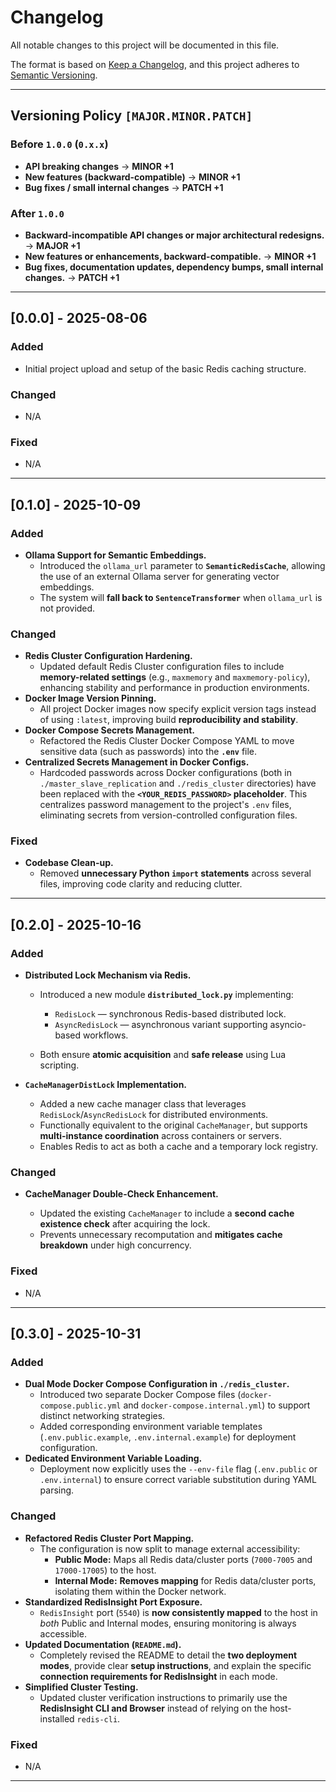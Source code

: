 # Changelog

All notable changes to this project will be documented in this file.

The format is based on [Keep a Changelog](https://keepachangelog.com/), and this project adheres to [Semantic Versioning](https://semver.org/).

---

## Versioning Policy `[MAJOR.MINOR.PATCH]`

### Before `1.0.0` (`0.x.x`)
- **API breaking changes** → **MINOR +1**  
- **New features (backward-compatible)** → **MINOR +1**  
- **Bug fixes / small internal changes** → **PATCH +1**

### After `1.0.0`
- **Backward-incompatible API changes or major architectural redesigns.** → **MAJOR +1**
- **New features or enhancements, backward-compatible.** → **MINOR +1**   
- **Bug fixes, documentation updates, dependency bumps, small internal changes.** → **PATCH +1**

---

## [0.0.0] - 2025-08-06

### Added
- Initial project upload and setup of the basic Redis caching structure.

### Changed
- N/A

### Fixed
- N/A

---

## [0.1.0] - 2025-10-09

### Added
- **Ollama Support for Semantic Embeddings.**
  - Introduced the `ollama_url` parameter to **`SemanticRedisCache`**, allowing the use of an external Ollama server for generating vector embeddings.
  - The system will **fall back to `SentenceTransformer`** when `ollama_url` is not provided.

### Changed
- **Redis Cluster Configuration Hardening.**
  - Updated default Redis Cluster configuration files to include **memory-related settings** (e.g., `maxmemory` and `maxmemory-policy`), enhancing stability and performance in production environments.
- **Docker Image Version Pinning.**
  - All project Docker images now specify explicit version tags instead of using `:latest`, improving build **reproducibility and stability**.
- **Docker Compose Secrets Management.**
  - Refactored the Redis Cluster Docker Compose YAML to move sensitive data (such as passwords) into the **`.env`** file.
- **Centralized Secrets Management in Docker Configs.**
  - Hardcoded passwords across Docker configurations (both in `./master_slave_replication` and `./redis_cluster` directories) have been replaced with the **`<YOUR_REDIS_PASSWORD>` placeholder**. This centralizes password management to the project's `.env` files, eliminating secrets from version-controlled configuration files.

### Fixed
- **Codebase Clean-up.**
  - Removed **unnecessary Python `import` statements** across several files, improving code clarity and reducing clutter.

---

## [0.2.0] - 2025-10-16

### Added

* **Distributed Lock Mechanism via Redis.**

  * Introduced a new module **`distributed_lock.py`** implementing:

    * `RedisLock` — synchronous Redis-based distributed lock.
    * `AsyncRedisLock` — asynchronous variant supporting asyncio-based workflows.
  * Both ensure **atomic acquisition** and **safe release** using Lua scripting.
* **`CacheManagerDistLock` Implementation.**

  * Added a new cache manager class that leverages `RedisLock`/`AsyncRedisLock` for distributed environments.
  * Functionally equivalent to the original `CacheManager`, but supports **multi-instance coordination** across containers or servers.
  * Enables Redis to act as both a cache and a temporary lock registry.

### Changed

* **CacheManager Double-Check Enhancement.**

  * Updated the existing `CacheManager` to include a **second cache existence check** after acquiring the lock.
  * Prevents unnecessary recomputation and **mitigates cache breakdown** under high concurrency.

### Fixed

* N/A

---

## [0.3.0] - 2025-10-31 

### Added
* **Dual Mode Docker Compose Configuration in `./redis_cluster`.**
    * Introduced two separate Docker Compose files (`docker-compose.public.yml` and `docker-compose.internal.yml`) to support distinct networking strategies.
    * Added corresponding environment variable templates (`.env.public.example`, `.env.internal.example`) for deployment configuration.
* **Dedicated Environment Variable Loading.**
    * Deployment now explicitly uses the `--env-file` flag (`.env.public` or `.env.internal`) to ensure correct variable substitution during YAML parsing.

### Changed
* **Refactored Redis Cluster Port Mapping.**
    * The configuration is now split to manage external accessibility:
        * **Public Mode:** Maps all Redis data/cluster ports (`7000-7005` and `17000-17005`) to the host.
        * **Internal Mode:** **Removes mapping** for Redis data/cluster ports, isolating them within the Docker network.
* **Standardized RedisInsight Port Exposure.**
    * `RedisInsight` port (`5540`) is **now consistently mapped** to the host in *both* Public and Internal modes, ensuring monitoring is always accessible.
* **Updated Documentation (`README.md`).**
    * Completely revised the README to detail the **two deployment modes**, provide clear **setup instructions**, and explain the specific **connection requirements for RedisInsight** in each mode.
* **Simplified Cluster Testing.**
    * Updated cluster verification instructions to primarily use the **RedisInsight CLI and Browser** instead of relying on the host-installed `redis-cli`.

### Fixed
* N/A

---